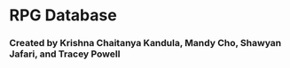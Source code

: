 # RPG Database
### Created by Krishna Chaitanya Kandula, Mandy Cho, Shawyan Jafari, and Tracey Powell